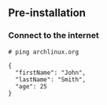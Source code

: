 ## Pre-installation
### Connect to the internet
`# ping archlinux.org`
```
{
  "firstName": "John",
  "lastName": "Smith",
  "age": 25
}
``` 
